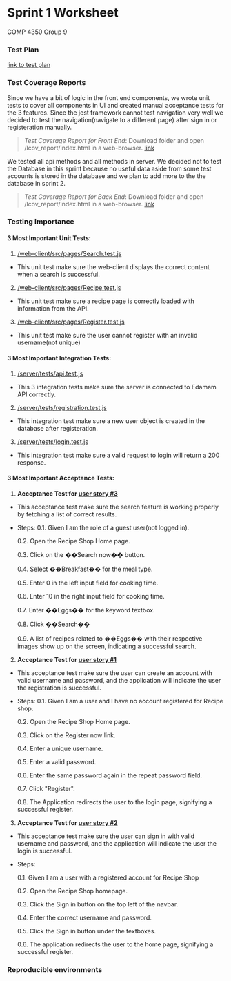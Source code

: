 # Sprint 1 Worksheet
COMP 4350 Group 9
### Test Plan
[link to test plan](https://github.com/njzfjiang/Recipe-Shop/blob/main/Documentation/Recipe%20Shop%20Test%20Plan.pdf)
### Test Coverage Reports

Since we have a bit of logic in the front end components, we wrote unit tests to cover all components in UI and created manual acceptance tests for the 3 features. Since the jest framework cannot test navigation very well we decided to test the navigation(navigate to a different page) after sign in or registeration manually.

>_Test Coverage Report for Front End_: Download folder and open /lcov_report/index.html in a web-browser.
 [link](https://umanitoba-my.sharepoint.com/:f:/g/personal/chenm7_myumanitoba_ca/EhD6uEEQ40FBgmUG6WTRJKMBq4C5-fmaEIPrYjU-mgYtoQ?e=ATAsTE)
 
 We tested all api methods and all methods in server. We decided not to test the Database in this sprint because no useful data aside from some test accounts is stored in the database and we plan to add more to the the database in sprint 2.
 
> _Test Coverage Report for Back End_: Download folder and open /lcov_report/index.html in a web-browser.
 [link](https://umanitoba-my.sharepoint.com/:f:/g/personal/chenm7_myumanitoba_ca/EhxcollPh7hPlZDuSre4Ci4BRNqvb2nEHMPGpb6mm8C79A?e=dX8HLv)

### Testing Importance
#### 3 Most Important Unit Tests:
1. [/web-client/src/pages/Search.test.js](https://github.com/njzfjiang/Recipe-Shop/blob/c1508731e987ecf21f9e00b4c57a2cd57c3d1bef/web-client/src/pages/Search.test.js#L114C3-L132C1)
- This unit test make sure the web-client displays the correct content when a search is successful.

2. [/web-client/src/pages/Recipe.test.js](https://github.com/njzfjiang/Recipe-Shop/blob/c1508731e987ecf21f9e00b4c57a2cd57c3d1bef/web-client/src/pages/Recipe.test.js#L20C4-L49C11)
- This unit test make sure a recipe page is correctly loaded with information from the API.
3. [/web-client/src/pages/Register.test.js](https://github.com/njzfjiang/Recipe-Shop/blob/dc7f648359d9823b1b19620ecfbfc93a02415002/web-client/src/pages/Register.test.js#L94C5-L120C8)
- This unit test make sure the user cannot register with an invalid username(not unique)


#### 3 Most Important Integration Tests:
1. [/server/tests/api.test.js](https://github.com/njzfjiang/Recipe-Shop/blob/c1508731e987ecf21f9e00b4c57a2cd57c3d1bef/server/tests/api.test.js#L16C4-L37C8)
- This 3 integration tests make sure the server is connected to Edamam API correctly.
2. [/server/tests/registration.test.js](https://github.com/njzfjiang/Recipe-Shop/blob/dc7f648359d9823b1b19620ecfbfc93a02415002/server/tests/registration.test.js#L33C3-L58C1)
- This integration test make sure a new user object is created in the database after registeration.
3. [/server/tests/login.test.js](https://github.com/njzfjiang/Recipe-Shop/blob/dc7f648359d9823b1b19620ecfbfc93a02415002/server/tests/login.test.js#L32C2-L50C6)
- This integration test make sure a valid request to login will return a 200 response.

#### 3 Most Important Acceptance Tests:
1.  **Acceptance Test for [user story #3](https://github.com/njzfjiang/Recipe-Shop/issues/3)**
- This acceptance test make sure the search feature is working properly by fetching a list of correct results.
- Steps:
  0.1.  Given I am the role of a guest user(not logged in).
  
  0.2.  Open the Recipe Shop Home page.

  0.3.  Click on the ��Search now�� button.
  
  0.4.  Select ��Breakfast�� for the meal type.

  0.5.  Enter 0 in the left input field for cooking time.

  0.6.  Enter 10 in the right input field for cooking time.

  0.7.  Enter ��Eggs�� for the keyword textbox.

  0.8.  Click ��Search��

  0.9.  A list of recipes related to ��Eggs�� with their respective images show up on the screen, indicating a successful search.



2. **Acceptance Test for [user story #1](https://github.com/njzfjiang/Recipe-Shop/issues/1)**
- This acceptance test make sure the user can create an account with valid username and password, and the application will indicate the user the registration is successful.
- Steps:
	0.1.  Given I am a user and I have no account registered for Recipe shop.
  
    0.2.  Open the Recipe Shop Home page.
  
    0.3.  Click on the Register now link.
  
    0.4.  Enter a unique username.
  
    0.5.  Enter a valid password.
  
    0.6.  Enter the same password again in the repeat password field.
  
    0.7.  Click "Register".
  
    0.8.  The Application redirects the user to the login page, signifying a successful register.

  

3. **Acceptance Test for [user story #2](https://github.com/njzfjiang/Recipe-Shop/issues/2)**
- This acceptance test make sure the user can sign in with valid username and password, and the application will indicate the user the login is successful.
- Steps:

    0.1.  Given I am a user with a registered account for Recipe Shop
  
    0.2.  Open the Recipe Shop homepage.
  
    0.3.  Click the Sign in button on the top left of the navbar.
  
    0.4.  Enter the correct username and password.
  
    0.5.  Click the Sign in button under the textboxes.
  
    0.6.  The application redirects the user to the home page, signifying a successful register.

### Reproducible environments
